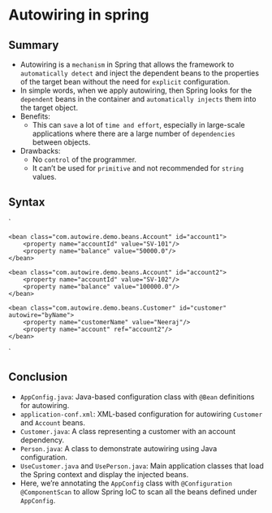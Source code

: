 # Autowiring in spring

## Summary
- Autowiring is a `mechanism` in Spring that allows the framework to `automatically detect` and inject the dependent beans to the properties of the target bean without the need for `explicit` configuration.
- In simple words, when we apply autowiring, then Spring looks for the `dependent` beans in the container and `automatically injects` them into the target object.
- Benefits:
    - This can `save` a lot of `time and effort`, especially in large-scale applications where there are a large number of `dependencies` between objects.
- Drawbacks:
    - No `control` of the programmer.
    - It can’t be used for `primitive` and not recommended for `string` values.

## Syntax
`

    <bean class="com.autowire.demo.beans.Account" id="account1">
        <property name="accountId" value="SV-101"/>
        <property name="balance" value="50000.0"/>
    </bean>

    <bean class="com.autowire.demo.beans.Account" id="account2">
        <property name="accountId" value="SV-102"/>
        <property name="balance" value="100000.0"/>
    </bean>

    <bean class="com.autowire.demo.beans.Customer" id="customer" autowire="byName">
        <property name="customerName" value="Neeraj"/>
        <property name="account" ref="account2"/>
    </bean>
`

## Conclusion
- `AppConfig.java`: Java-based configuration class with `@Bean` definitions for autowiring.
- `application-conf.xml`: XML-based configuration for autowiring `Customer` and `Account` beans.
- `Customer.java`: A class representing a customer with an account dependency.
- `Person.java`: A class to demonstrate autowiring using Java configuration.
- `UseCustomer.java` and `UsePerson.java`: Main application classes that load the Spring context and display the injected beans.
- Here, we’re annotating the `AppConfig` class with `@Configuration` `@ComponentScan` to allow Spring IoC to scan all the beans defined under `AppConfig`.
